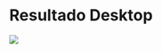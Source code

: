 # Resultado Desktop
![](https://github.com/Matichz/Login-Instagram-Desktop/blob/main/imagen-referencia.png)

